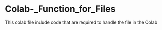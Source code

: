 # Colab-_Function_for_Files
This colab file include code that are required to handle the file in the Colab
